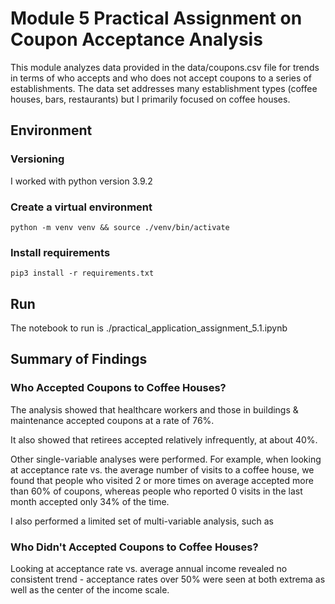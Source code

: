 # Module 5 Practical Assignment on Coupon Acceptance Analysis
This module analyzes data provided in the data/coupons.csv file for trends in terms of who accepts and who does not accept coupons to a series of establishments. The data set addresses many establishment types (coffee houses, bars, restaurants) but I primarily focused on coffee houses.

## Environment
### Versioning
I worked with python version 3.9.2

### Create a virtual environment  
```console
python -m venv venv && source ./venv/bin/activate
```

### Install requirements  
```console
pip3 install -r requirements.txt
```
## Run
The notebook to run is ./practical_application_assignment_5.1.ipynb

## Summary of Findings
### Who Accepted Coupons to Coffee Houses?
The analysis showed that healthcare workers and those in buildings & maintenance accepted coupons at a rate of 76%.

It also showed that retirees accepted relatively infrequently, at about 40%.

Other single-variable analyses were performed. For example, when looking at acceptance rate vs. the average number of visits to a coffee house, we found that people who visited 2 or more times on average accepted more than 60% of coupons, whereas people who reported 0 visits in the last month accepted only 34% of the time.

I also performed a limited set of multi-variable analysis, such as 

### Who Didn't Accepted Coupons to Coffee Houses?


Looking at acceptance rate vs. average annual income revealed no consistent trend - acceptance rates over 50% were seen at both extrema as well as the center of the income scale.



